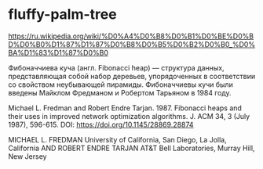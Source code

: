 # fluffy-palm-tree

https://ru.wikipedia.org/wiki/%D0%A4%D0%B8%D0%B1%D0%BE%D0%BD%D0%B0%D1%87%D1%87%D0%B8%D0%B5%D0%B2%D0%B0_%D0%BA%D1%83%D1%87%D0%B0

Фибоначчиева куча (англ. Fibonacci heap) — структура данных,
представляющая собой набор деревьев, упорядоченных в соответствии
со свойством неубывающей пирамиды. Фибоначчиевы кучи были введены
Майклом Фредманом и Робертом Тарьяном в 1984 году.

Michael L. Fredman and Robert Endre Tarjan. 1987. Fibonacci heaps and their uses in improved network optimization algorithms. J. ACM 34, 3 (July 1987), 596-615. DOI: https://doi.org/10.1145/28869.28874

MICHAEL L. FREDMAN
University of California, San Diego, La Jolla, California
AND
ROBERT ENDRE TARJAN
AT&T Bell Laboratories, Murray Hill, New Jersey


